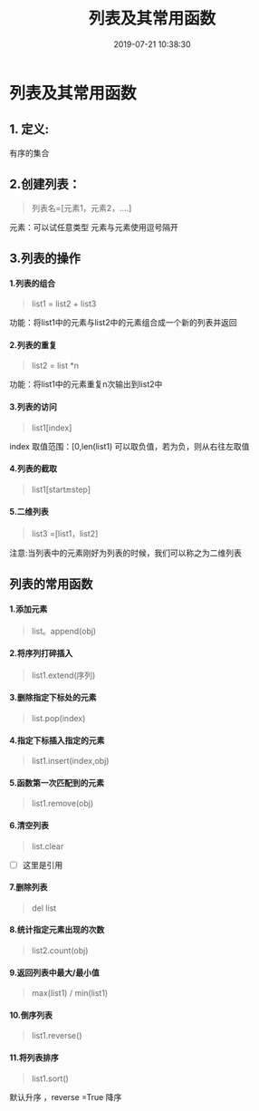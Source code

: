 ﻿---
title: 列表及其常用函数
date: 2019-07-21 10:38:30
tags: python基础
---

# 列表及其常用函数
## 1. 定义:
有序的集合
## 2.创建列表：
> 列表名=[元素1，元素2，....]

元素：可以试任意类型
元素与元素使用逗号隔开

## 3.列表的操作
#### 1.列表的组合
> list1 = list2 + list3

功能：将list1中的元素与list2中的元素组合成一个新的列表并返回

#### 2.列表的重复
> list2 = list *n

功能：将list1中的元素重复n次输出到list2中

#### 3.列表的访问
> list1[index]

index 取值范围：[0,len(list1)
可以取负值，若为负，则从右往左取值

#### 4.列表的截取
> list1[start:end:step]

#### 5.二维列表
> list3 =[list1，list2]

注意:当列表中的元素刚好为列表的时候，我们可以称之为二维列表

## 列表的常用函数
#### 1.添加元素
> list。append(obj)

#### 2.将序列打碎插入
 > list1.extend(序列)

#### 3.删除指定下标处的元素
> list.pop(index)

#### 4.指定下标插入指定的元素
> list1.insert(index,obj)

#### 5.函数第一次匹配到的元素
> list1.remove(obj)

#### 6.清空列表

> list.clear
> 

 - [ ] 这里是引用

#### 7.删除列表
> del list
#### 8.统计指定元素出现的次数
> list2.count(obj)

#### 9.返回列表中最大/最小值
> max(list1) / min(list1)

#### 10.倒序列表
> list1.reverse()

#### 11.将列表排序
> list1.sort()

默认升序 ，reverse =True 降序

